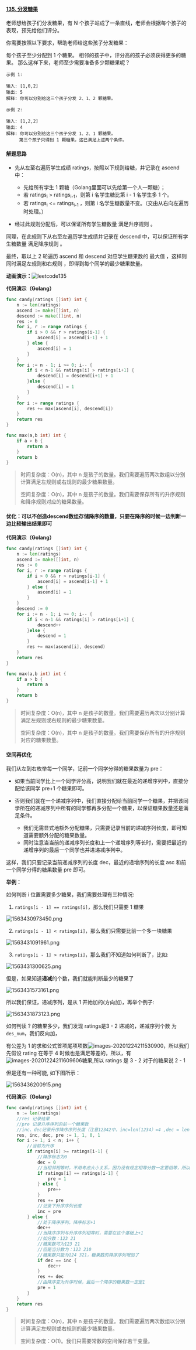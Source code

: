 #### [135. 分发糖果](https://leetcode-cn.com/problems/candy/)

老师想给孩子们分发糖果，有 N 个孩子站成了一条直线，老师会根据每个孩子的表现，预先给他们评分。

你需要按照以下要求，帮助老师给这些孩子分发糖果：

每个孩子至少分配到 1 个糖果。
相邻的孩子中，评分高的孩子必须获得更多的糖果。
那么这样下来，老师至少需要准备多少颗糖果呢？

```
示例 1:

输入: [1,0,2]
输出: 5
解释: 你可以分别给这三个孩子分发 2、1、2 颗糖果。

示例 2:

输入: [1,2,2]
输出: 4
解释: 你可以分别给这三个孩子分发 1、2、1 颗糖果。
     第三个孩子只得到 1 颗糖果，这已满足上述两个条件。
```

#### 解题思路

- 先从左至右遍历学生成绩 ratings，按照以下规则给糖，并记录在 ascend 中：
  - 先给所有学生 1 颗糖（Golang里面可以先给第一个人一颗糖）；
  - 若 ratings<sub>i</sub> > ratings<sub>i-1</sub>，则第 i 名学生糖比第 i - 1 名学生多 1 个。
  - 若  ratings<sub>i</sub> <= ratings<sub>i-1</sub> ，则第 i 名学生糖数量不变。（交由从右向左遍历时处理。）

- 经过此规则分配后，可以保证所有学生糖数量 满足升序规则 。

同理，在此规则下从右至左遍历学生成绩并记录在 descend 中，可以保证所有学生糖数量 满足降序规则 。

最终，取以上 2 轮遍历 ascend 和 descend 对应学生糖果数的 最大值 ，这样则同时满足左规则和右规则 ，即得到每个同学的最少糖果数量。

**动画演示：**![leetcode135](images/leetcode135.gif)

**代码演示（Golang）**

```go
func candy(ratings []int) int {
	n := len(ratings)
	ascend := make([]int, n)
	descend := make([]int, n)
	res := 0
	for i, r := range ratings {
		if i > 0 && r > ratings[i-1] {
			ascend[i] = ascend[i-1] + 1
		} else {
			ascend[i] = 1
		}
	}
	for i := n - 1; i >= 0; i-- {
		if i < n-1 && ratings[i] > ratings[i+1] {
			descend[i] = descend[i+1] + 1
		}else {
			descend[i] = 1
		}
	}
	for i := range ratings {
		res += max(ascend[i], descend[i])
	}
	return res
}

func max(a,b int) int {
	if a > b {
		return a
	}
	return b
}
```

> 时间复杂度：O(n)，其中 n 是孩子的数量。我们需要遍历两次数组以分别计算满足左规则或右规则的最少糖果数量。
>
> 空间复杂度：O(n)，其中 n 是孩子的数量。我们需要保存所有的升序规则和降序规则对应的糖果数量。



#### **优化：可以不创造descend数组存储降序的数量，只要在降序的时候一边判断一边比较输出结果即可**

**代码演示（Golang）**

```go
func candy(ratings []int) int {
	n := len(ratings)
	ascend := make([]int, n)
	res := 0
	for i, r := range ratings {
		if i > 0 && r > ratings[i-1] {
			ascend[i] = ascend[i-1] + 1
		} else {
			ascend[i] = 1
		}
	}
	descend := 0
	for i := n - 1; i >= 0; i-- {
		if i < n-1 && ratings[i] > ratings[i+1] {
			descend++
		}else {
			descend = 1
		}
		res += max(ascend[i], descend)
	}
	return res
}

func max(a,b int) int {
	if a > b {
		return a
	}
	return b
}
```

> 时间复杂度：O(n)，其中 n 是孩子的数量。我们需要遍历两次以分别计算满足左规则或右规则的最少糖果数量。
>
> 空间复杂度：O(n)，其中 n 是孩子的数量。我们需要保存所有的升序规则对应的糖果数量。
>

#### **空间再优化**

我们从左到右枚举每一个同学，记前一个同学分得的糖果数量为 pre：

- 如果当前同学比上一个同学评分高，说明我们就在最近的递增序列中，直接分配给该同学 pre+1 个糖果即可。

- 否则我们就在一个递减序列中，我们直接分配给当前同学一个糖果，并把该同学所在的递减序列中所有的同学都再多分配一个糖果，以保证糖果数量还是满足条件。
  - 我们无需显式地额外分配糖果，只需要记录当前的递减序列长度，即可知道需要额外分配的糖果数量。
  - 同时注意当当前的递减序列长度和上一个递增序列等长时，需要把最近的递增序列的最后一个同学也并进递减序列中。

这样，我们只要记录当前递减序列的长度 dec，最近的递增序列的长度 asc 和前一个同学分得的糖果数量 pre 即可。

**举例：**

如何判断 i 位置需要多少糖果，我们需要处理有三种情况:

1. `ratings[i - 1] == ratings[i]`，那么我们只需要 1 糖果

![1563430973450.png](images/b8a0cf64abf988bef3da02801e81cf1580a9a18b0e96d6ba6b47b2c5b06f8bae-1563430973450.png)

2. `ratings[i - 1] < ratings[i]`，那么我们只需要比前一个多一块糖果

![1563431091961.png](images/669cf8f3db923ebaf4aac369f579c2348c245862e7f649260c7c50146aa99dd4-1563431091961.png)

3. `ratings[i - 1] > ratings[i]`，那么我们不知道如何判断了，比如:

![1563431300625.png](images/ac7842324de8da76899c631dee1c0c84cca355d8a09d218a9be887f1c4306283-1563431300625.png)


但是，如果知道**递减**的个数，我们就能判断最少的糖果了

![1563431573161.png](images/169784d31f20cca02a4d82c0946ce848ca369d7fd5a5fee5984ea92e96a7c562-1563431573161.png)

所以我们保证，递减序列，是从 1 开始加的(方向加)，再举个例子:

![1563431873123.png](images/0b278240d44a74e0e518bda7749d38b65276b63dce07dbecdf3c0e419db2b80b-1563431873123.png)

如何判读 ? 的糖果多少，我们发现 ratings是3 - 2 递减的，递减序列个数 为`des_num`，我们反向加，

有公差为 1 的求和公式首项尾项项数![images-20201224211530900](images/images-20201224211530900.png)，所以我们先假设 rating 在等于 4 时候也是满足等差的，所以，有![images-20201224211609606](images/images-2020122421160966.png)糖果,所以 ratings 是 3 - 2 对于的糖果说 2 - 1

但是还有一种可能, 如下图所示：

![1563436200915.png](images/a82f697e7be2aff71e3c47201f6cc89968b5a87eaa454d35fb83d6b33835f481-1563436200915.png)

**代码演示（Golang）**

```go
func candy(ratings []int) int {
	n := len(ratings)
	//res 记录结果
	//pre 记录升序序列的前一个糖果数
	//inc、dec记录升序降序序列长度（注意12342中，inc=len(1234）=4 ,dec = len(2) = 1 )
	res, inc, dec, pre := 1, 1, 0, 1
	for i := 1; i < n; i++ {
		//当前为升序
		if ratings[i] >= ratings[i-1] {
			//降序标志为0
			dec = 0
			//当相邻相等时，不用考虑大小关系，因为没有规定相等分数一定要相等，所以默认设置最小值1
			if ratings[i] == ratings[i-1] {
				pre = 1
			} else {
				pre++
			}
			res += pre
			//记录下升序序列长度
			inc = pre
		} else {
			//处于降序序列，降序标志+1
			dec++
			//当降序序列与升序序列相等时，需要在这个基础上+1
			//如分数：123 21
			//糖果数可为123 21
			//但是当分数为：123 210
			//糖果数只能为124 321，糖果数的降序序列增加了
			if dec == inc {
				dec++
			}
			res += dec
			//由降序变为升序时候，最后一个降序的糖果数一定是1
			pre = 1
		}
	}
	return res
}
```

> 时间复杂度：O(n)，其中 n 是孩子的数量。我们需要遍历两次数组以分别计算满足左规则或右规则的最少糖果数量。
>
> 空间复杂度：O(1)。我们只需要常数的空间保存若干变量。
>